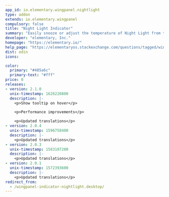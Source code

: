 ```yaml
---
app_id: io.elementary.wingpanel.nightlight
type: addon
extends: io.elementary.wingpanel
compulsory: false
title: "Night Light Indicator"
summary: "Easily snooze or adjust the temperature of Night Light from the Panel"
developer: "elementary, Inc."
homepage: "https://elementary.io/"
help_page: "https://elementaryos.stackexchange.com/questions/tagged/wingpanel"
dist: odin
icons:

color:
  primary: "#485a6c"
  primary-text: "#fff"
price: 0
releases:
- version: 2.1.0
  unix-timestamp: 1626220800
  description: |-
    <p>Show tooltip on hover</p>

    <p>Performance improvements</p>

    <p>Updated translations</p>
- version: 2.0.4
  unix-timestamp: 1596758400
  description: |-
    <p>Updated translations</p>
- version: 2.0.3
  unix-timestamp: 1583107200
  description: |-
    <p>Updated translations</p>
- version: 2.0.1
  unix-timestamp: 1572393600
  description: |-
    <p>Updated translations</p>
redirect_from:
  - /wingpanel-indicator-nightlight.desktop/
---
```


